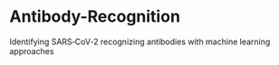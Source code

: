 # Antibody-Recognition
Identifying SARS‐CoV‐2 recognizing antibodies with machine learning approaches
